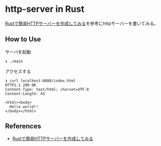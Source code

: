 # http-server in Rust

[Rustで簡易HTTPサーバーを作成してみる](https://qiita.com/sogrnwil/items/42fd032999b39f595324)を参考にhttpサーバーを書いてみる。

## How to Use

サーバを起動

```sh
❯ ./main
```

アクセスする

```
❯ curl localhost:8080/index.html
HTTP1.1 200 OK
Content-Type: text/html; charset=UTF-8
Content-Length: 43

<html><body>
  Hello world!!
</body></html>
```

## References
* [Rustで簡易HTTPサーバーを作成してみる](https://qiita.com/sogrnwil/items/42fd032999b39f595324)